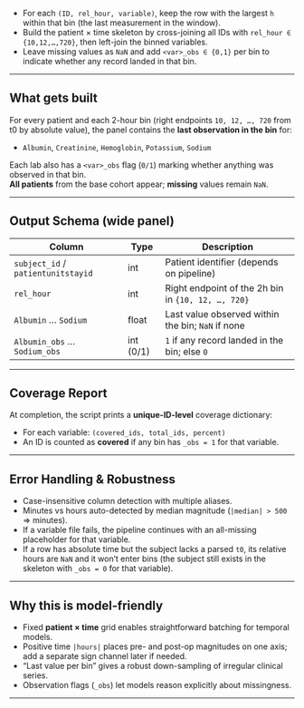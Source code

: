 - For each `(ID, rel_hour, variable)`, keep the row with the largest `h` within that bin (the last measurement in the window).
- Build the patient × time skeleton by cross-joining all IDs with `rel_hour ∈ {10,12,…,720}`, then left-join the binned variables.
- Leave missing values as `NaN` and add `<var>_obs ∈ {0,1}` per bin to indicate whether any record landed in that bin.

---

## What gets built

For every patient and each 2-hour bin (right endpoints `10, 12, …, 720` from t0 by absolute value), the panel contains the **last observation in the bin** for:
- `Albumin`, `Creatinine`, `Hemoglobin`, `Potassium`, `Sodium`

Each lab also has a `<var>_obs` flag (`0/1`) marking whether anything was observed in that bin.  
**All patients** from the base cohort appear; **missing** values remain `NaN`.

---

## Output Schema (wide panel)

| Column | Type | Description |
|---|---|---|
| `subject_id` / `patientunitstayid` | int | Patient identifier (depends on pipeline) |
| `rel_hour` | int | Right endpoint of the 2h bin in `{10, 12, …, 720}` |
| `Albumin` … `Sodium` | float | Last value observed within the bin; `NaN` if none |
| `Albumin_obs` … `Sodium_obs` | int (0/1) | `1` if any record landed in the bin; else `0` |

---

## Coverage Report

At completion, the script prints a **unique-ID-level** coverage dictionary:
- For each variable: `(covered_ids, total_ids, percent)`
- An ID is counted as **covered** if any bin has `_obs = 1` for that variable.

---

## Error Handling & Robustness

- Case-insensitive column detection with multiple aliases.
- Minutes vs hours auto-detected by median magnitude (`|median| > 500` ⇒ minutes).
- If a variable file fails, the pipeline continues with an all-missing placeholder for that variable.
- If a row has absolute time but the subject lacks a parsed `t0`, its relative hours are `NaN` and it won’t enter bins (the subject still exists in the skeleton with `_obs = 0` for that variable).

---

## Why this is model-friendly

- Fixed **patient × time** grid enables straightforward batching for temporal models.
- Positive time `|hours|` places pre- and post-op magnitudes on one axis; add a separate sign channel later if needed.
- “Last value per bin” gives a robust down-sampling of irregular clinical series.
- Observation flags (`_obs`) let models reason explicitly about missingness.

---
